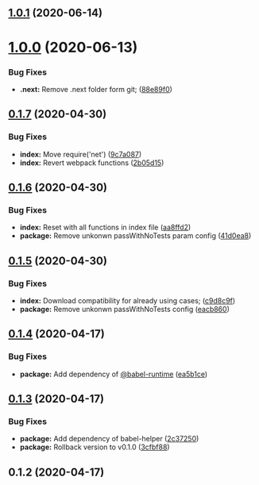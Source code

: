 ## [1.0.1](https://github.com/gyx8899/yx-node/compare/v1.0.0...v1.0.1) (2020-06-14)



# [1.0.0](https://github.com/gyx8899/yx-node/compare/v0.1.7...v1.0.0) (2020-06-13)


### Bug Fixes

* **.next:** Remove .next folder form git; ([88e89f0](https://github.com/gyx8899/yx-node/commit/88e89f0c81e74dd26944fd3b3d70d1bea85de8f9))



## [0.1.7](https://github.com/gyx8899/yx-node/compare/v0.1.6...v0.1.7) (2020-04-30)


### Bug Fixes

* **index:** Move require('net') ([9c7a087](https://github.com/gyx8899/yx-node/commit/9c7a087e6373e9cd89f6562f5f025aba78923a1d))
* **index:** Revert webpack functions ([2b05d15](https://github.com/gyx8899/yx-node/commit/2b05d159dadc44c47ac92c5ce5601c42dacaa406))



## [0.1.6](https://github.com/gyx8899/yx-node/compare/v0.1.5...v0.1.6) (2020-04-30)


### Bug Fixes

* **index:** Reset with all functions in index file ([aa8ffd2](https://github.com/gyx8899/yx-node/commit/aa8ffd28d090afb6ad97868a2d58c2b36873b63c))
* **package:** Remove unkonwn passWithNoTests param config ([41d0ea8](https://github.com/gyx8899/yx-node/commit/41d0ea81da41d8ba07935183e3ffbc3525ff467f))



## [0.1.5](https://github.com/gyx8899/yx-node/compare/v0.1.4...v0.1.5) (2020-04-30)


### Bug Fixes

* **index:** Download compatibility for already using cases; ([c9d8c9f](https://github.com/gyx8899/yx-node/commit/c9d8c9f87bdea7933b7abf39c4add05c71f60701))
* **package:** Remove unkonwn passWithNoTests config ([eacb860](https://github.com/gyx8899/yx-node/commit/eacb860da4fdfce59883b282f98df4b707e92a51))



## [0.1.4](https://github.com/gyx8899/yx-node/compare/v0.1.3...v0.1.4) (2020-04-17)


### Bug Fixes

* **package:** Add dependency of [@babel-runtime](https://github.com/babel-runtime) ([ea5b1ce](https://github.com/gyx8899/yx-node/commit/ea5b1ce8a9db7b89f39b3bc922f465b2ace662fe))



## [0.1.3](https://github.com/gyx8899/yx-node/compare/v0.1.2...v0.1.3) (2020-04-17)


### Bug Fixes

* **package:** Add dependency of babel-helper ([2c37250](https://github.com/gyx8899/yx-node/commit/2c37250a6662c5d85951b29b89b20961ba2994ce))
* **package:** Rollback version to v0.1.0 ([3cfbf88](https://github.com/gyx8899/yx-node/commit/3cfbf88d0827659fe2016315502fc9fa6ebc1479))



## 0.1.2 (2020-04-17)




